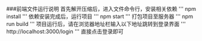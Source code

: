 ###前端文件运行说明
首先解开压缩后，进入文件命令行，安装相关依赖
'''
npm install
'''
依赖安装完成后，运行项目
'''
npm start
'''
打包项目至服务器
'''
npm run build
'''
项目运行后，请在浏览器地址栏输入以下地址跳转到登录界面
'''
http://localhost:3000/login
'''
直接点击登录即可
